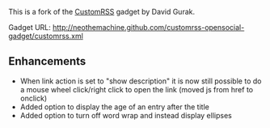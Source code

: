 This is a fork of the [CustomRSS](http://www.google.de/ig/directory?type=gadgets&url=customrss.googlepages.com/customrss.xml) gadget by David Gurak.

Gadget URL: http://neothemachine.github.com/customrss-opensocial-gadget/customrss.xml

Enhancements
------------

- When link action is set to "show description" it is now still possible to do a mouse wheel click/right click to open the link (moved js from href to onclick)
- Added option to display the age of an entry after the title
- Added option to turn off word wrap and instead display ellipses
